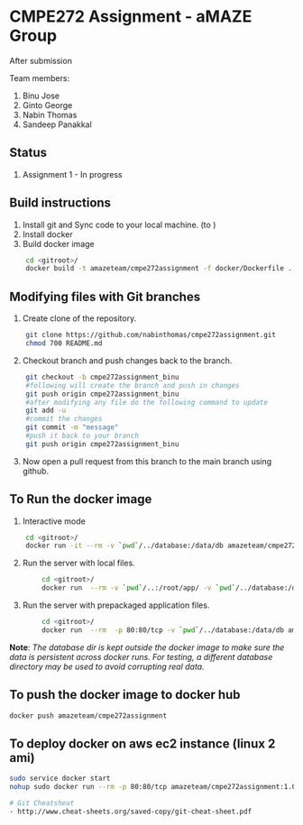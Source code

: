 # CMPE272 Assignment - aMAZE Group

After submission

Team members: 
1. Binu Jose
2. Ginto George
3. Nabin Thomas
4. Sandeep Panakkal

## Status

1. Assignment 1 - In progress

## Build instructions
1. Install git and Sync code to your local machine. (to <gitroot>)
2. Install docker
3. Build docker image
```bash
    cd <gitroot>/ 
    docker build -t amazeteam/cmpe272assignment -f docker/Dockerfile .
```
## Modifying files with Git branches
1. Create clone of the repository.	
```bash
	git clone https://github.com/nabinthomas/cmpe272assignment.git
  	chmod 700 README.md
```
2. Checkout branch and push changes back to the branch. 
```bash
	git checkout -b cmpe272assignment_binu
	#following will create the branch and push in changes
	git push origin cmpe272assignment_binu
	#after modifying any file do the following command to update 
	git add -u 
	#commit the changes
	git commit -m "message"
	#push it back to your branch 
	git push origin cmpe272assignment_binu 
```
3. Now open a pull request from this branch to the main branch using github. 

## To Run the docker image
1. Interactive mode
```bash
    cd <gitroot>/ 
    docker run -it --rm -v `pwd`/../database:/data/db amazeteam/cmpe272assignment bash
```
2. Run the server with local files.
```bash
        cd <gitroot>/ 
        docker run  --rm -v `pwd`/..:/root/app/ -v `pwd`/../database:/data/db  -p 80:80/tcp amazeteam/cmpe272assignment
```
3. Run the server with prepackaged application files. 
```bash
        cd <gitroot>/ 
        docker run  --rm  -p 80:80/tcp -v `pwd`/../database:/data/db amazeteam/cmpe272assignment
```
**Note**: _The database dir is kept outside the docker image to make sure the data is persistent across docker runs. For testing, a different database directory may be used to avoid corrupting real data._ 
## To push the docker image to docker hub
```bash
docker push amazeteam/cmpe272assignment
```
## To deploy docker on aws ec2 instance (linux 2 ami)
```bash
sudo service docker start
nohup sudo docker run --rm -p 80:80/tcp amazeteam/cmpe272assignment:1.0

# Git Cheatsheat
- http://www.cheat-sheets.org/saved-copy/git-cheat-sheet.pdf

